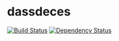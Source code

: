 # dassdeces

[![Build Status](https://travis-ci.org/DSI-Ville-Noumea/dassdeces.svg?branch=master)](https://travis-ci.org/DSI-Ville-Noumea/dassdeces)
[![Dependency Status](https://www.versioneye.com/user/projects/58574ca2ad9aa2003316bc96/badge.svg?style=flat-square)](https://www.versioneye.com/user/projects/58574ca2ad9aa2003316bc96)